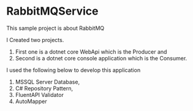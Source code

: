 # RabbitMQService

This sample project is about RabbitMQ 

I Created two projects. 
1. First one is a dotnet core WebApi which is the Producer and
2. Second is a dotnet core console application which is the Consumer.

I used the following below to develop this application
1. MSSQL Server Database, 
2. C# Repository Pattern, 
3. FluentAPI Validator 
4. AutoMapper
